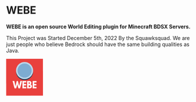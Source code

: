 # WEBE
**WEBE is an open source World Editing plugin for Minecraft BDSX Servers.**

This Project was Started December 5th, 2022 By the Squawksquad.
We are just people who believe Bedrock should have the same building qualities as Java.

<img src="WEBE.png"
     alt="WEBE Logo"
     style="float: left; height: 100px; width: auto;" />
